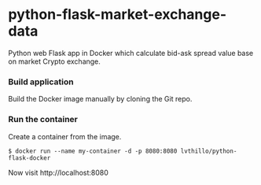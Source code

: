 # python-flask-market-exchange-data 

Python web Flask app in Docker which calculate bid-ask spread value base on market Crypto exchange. 

### Build application
Build the Docker image manually by cloning the Git repo.

### Run the container
Create a container from the image.
```
$ docker run --name my-container -d -p 8080:8080 lvthillo/python-flask-docker
```
Now visit http://localhost:8080
